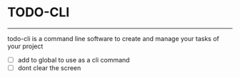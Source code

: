 # TODO-CLI
----
todo-cli is a command line software to create and manage your tasks of your project

- [ ] add to global to use as a cli command 
- [ ] dont clear the screen